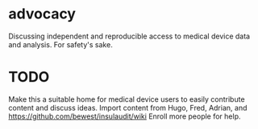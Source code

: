 advocacy
========

Discussing independent and reproducible access to medical device data and analysis.  For safety's sake.

TODO
====
Make this a suitable home for medical device users to easily contribute content and discuss ideas.
Import content from Hugo, Fred, Adrian, and https://github.com/bewest/insulaudit/wiki
Enroll more people for help.